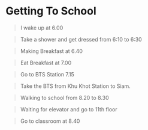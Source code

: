 # Getting To School
> I wake up at 6.00

> Take a shower and get dressed from 6:10 to 6:30

> Making Breakfast at 6.40

> Eat Breakfast at 7.00

> Go to BTS Station 7.15

> Take the BTS from Khu Khot Station to Siam.

> Walking to school from 8.20 to 8.30

> Waiting for elevator and go to 11th floor 

> Go to classroom at 8.40

